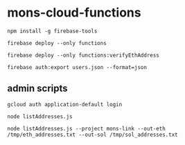 # mons-cloud-functions

`npm install -g firebase-tools`

`firebase deploy --only functions`

`firebase deploy --only functions:verifyEthAddress`

`firebase auth:export users.json --format=json`

## admin scripts

`gcloud auth application-default login`

`node listAddresses.js`

`node listAddresses.js --project mons-link --out-eth /tmp/eth_addresses.txt --out-sol /tmp/sol_addresses.txt`